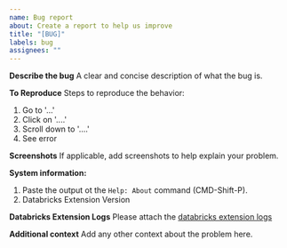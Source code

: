 ```yaml
---
name: Bug report
about: Create a report to help us improve
title: "[BUG]"
labels: bug
assignees: ""
---
```


**Describe the bug**
A clear and concise description of what the bug is.

**To Reproduce**
Steps to reproduce the behavior:

1. Go to '...'
2. Click on '....'
3. Scroll down to '....'
4. See error

**Screenshots**
If applicable, add screenshots to help explain your problem.

**System information:**

1. Paste the output ot the `Help: About` command (CMD-Shift-P).
2. Databricks Extension Version

**Databricks Extension Logs**
Please attach the [databricks extension logs](https://docs.databricks.com/en/dev-tools/vscode-ext/troubleshooting.html#send-usage-logs-to-databricks)

**Additional context**
Add any other context about the problem here.
